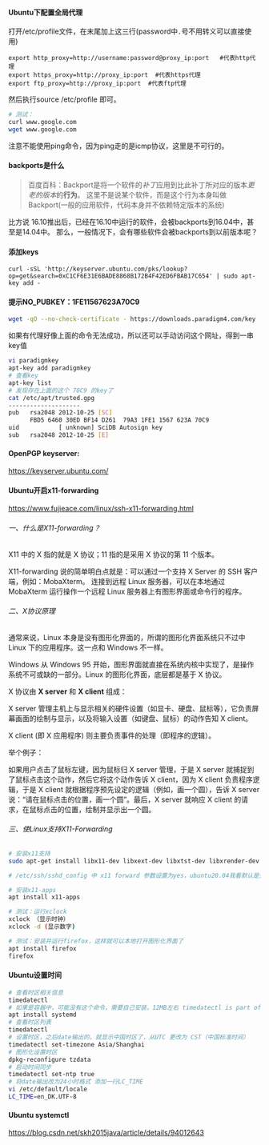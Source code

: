#### Ubuntu下配置全局代理

打开/etc/profile文件，在末尾加上这三行(password中`.`号不用转义可以直接使用)

```
export http_proxy=http://username:password@proxy_ip:port   #代表http代理
export https_proxy=http://proxy_ip:port  #代表https代理
export ftp_proxy=http://proxy_ip:port  #代表ftp代理
```

然后执行source /etc/profile 即可。

```bash
# 测试：
curl www.google.com
wget www.google.com
```

注意不能使用ping命令，因为ping走的是icmp协议，这里是不可行的。



#### backports是什么

> 百度百科：Backport是将一个软件的*补丁*应用到比此补丁所对应的版本*更老的版本*的**行为**。
> 这里不是说某个软件，而是这个行为本身叫做Backport(一般的应用软件，代码本身并不依赖特定版本的系统)

比方说 16.10推出后，已经在16.10中运行的软件，会被backports到16.04中，甚至是14.04中。
那么，一般情况下，会有哪些软件会被backports到以前版本呢？



#### 添加keys

```
curl -sSL 'http://keyserver.ubuntu.com/pks/lookup?op=get&search=0xC1CF6E31E6BADE8868B172B4F42ED6FBAB17C654' | sudo apt-key add -
```



#### 提示NO_PUBKEY：1FE11567623A70C9

```bash
wget -qO --no-check-certificate - https://downloads.paradigm4.com/key | sudo apt-key add -
```

如果有代理好像上面的命令无法成功，所以还可以手动访问这个网址，得到一串key值

```bash
vi paradigmkey
apt-key add paradigmkey
# 查看key
apt-key list
# 发现存在上面的这个 70C9 的key了
cat /etc/apt/trusted.gpg
--------------------
pub   rsa2048 2012-10-25 [SC]
      FBD5 6460 30ED BF14 D261  79A3 1FE1 1567 623A 70C9
uid           [ unknown] SciDB Autosign key
sub   rsa2048 2012-10-25 [E]
```



#### OpenPGP keyserver:

https://keyserver.ubuntu.com/



#### Ubuntu开启x11-forwarding

https://www.fujieace.com/linux/ssh-x11-forwarding.html



###### 一、什么是X11-forwarding？

X11 中的 X 指的就是 X 协议；11 指的是采用 X 协议的第 11 个版本。

X11-forwarding 说的简单明白点就是：可以通过一个支持 X Server 的 SSH 客户端，例如：MobaXterm。 连接到远程 Linux 服务器，可以在本地通过 MobaXterm 运行操作一个远程 Linux 服务器上有图形界面或命令行的程序。



###### 二、X协议原理

通常来说，Linux 本身是没有图形化界面的，所谓的图形化界面系统只不过中 Linux 下的应用程序。这一点和 Windows 不一样。

Windows 从 Windows 95 开始，图形界面就直接在系统内核中实现了，是操作系统不可或缺的一部分。Linux 的图形化界面，底层都是基于 X 协议。

X 协议由 **X server** 和 **X client** 组成：

X server 管理主机上与显示相关的硬件设置（如显卡、硬盘、鼠标等），它负责屏幕画面的绘制与显示，以及将输入设置（如键盘、鼠标）的动作告知 X client。

X client (即 X 应用程序) 则主要负责事件的处理（即程序的逻辑）。

举个例子：

如果用户点击了鼠标左键，因为鼠标归 X server 管理，于是 X server 就捕捉到了鼠标点击这个动作，然后它将这个动作告诉 X client，因为 X client 负责程序逻辑，于是 X client 就根据程序预先设定的逻辑（例如，画一个圆），告诉 X server 说：“请在鼠标点击的位置，画一个圆”。最后，X server 就响应 X client 的请求，在鼠标点击的位置，绘制并显示出一个圆。



###### 三、使Linux支持X11-Forwarding

```bash
# 安装x11支持 
sudo apt-get install libx11-dev libxext-dev libxtst-dev libxrender-dev libxmu-dev libxmuu-dev

# /etc/ssh/sshd_config 中 x11 forward 参数设置为yes，ubuntu20.04我看默认是开启了的

# 安装x11-apps
apt install x11-apps

# 测试：运行xclock
xclock （显示时钟）
xclock -d (显示数字)

# 测试：安装并运行firefox，这样就可以本地打开图形化界面了
apt install firefox
firefox
```



#### Ubuntu设置时间

```bash
# 查看时区相关信息
timedatectl
# 如果是容器中，可能没有这个命令，需要自己安装，12MB左右 timedatectl is part of systemd package.
apt install systemd
# 查看时区列表
timedatectl 
# 设置时区，之后date输出的，就显示中国时区了，从UTC 更改为 CST（中国标准时间）
timedatectl set-timezone Asia/Shanghai
# 图形化设置时区
dpkg-reconfigure tzdata
# 启动时间同步
timedatectl set-ntp true
# 将date输出改为24小时格式 添加一行LC_TIME
vi /etc/default/locale
LC_TIME=en_DK.UTF-8
```



#### Ubuntu systemctl

https://blog.csdn.net/skh2015java/article/details/94012643
